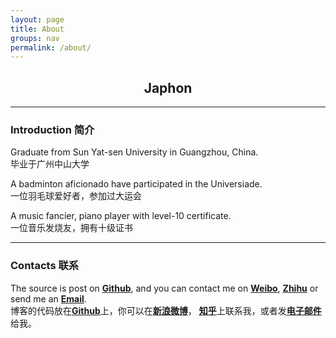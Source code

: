 ```yaml
---
layout: page
title: About
groups: nav
permalink: /about/
---
```


<div class="post_header_blank"></div>

## <center> Japhon <center>

<div class="post_header_blank"></div>

---

<div class="post_header_blank"></div>

### Introduction 简介

Graduate from Sun Yat-sen University in Guangzhou, China.<br>
<span class="about_zh">毕业于广州中山大学</span>

A badminton aficionado have participated in the Universiade.<br>
<span class="about_zh">一位羽毛球爱好者，参加过大运会</span>

A music fancier, piano player with level-10 certificate.<br>
<span class="about_zh">一位音乐发烧友，拥有十级证书</span>

<div class="post_header_blank"></div>

---

<div class="post_header_blank"></div>

### Contacts 联系

The source is post on <a href="https://github.com/Japhon">**Github**</a>, 
and you can contact me on <a href="http://weibo.com/zhuangzefan">**Weibo**</a>, 
 <a href="http://www.zhihu.com/people/zhuang-japhon">**Zhihu**</a> 
 or send me an <a href="mailto:zhuangzefan@foxmail">**Email**</a>.<br>
 <span class="about_zh">
 	博客的代码放在<a href="https://github.com/Japhon">**Github**</a>上，你可以在<a href="http://weibo.com/zhuangzefan">**新浪微博**</a>，
 	<a href="http://www.zhihu.com/people/zhuang-japhon">**知乎**</a>上联系我，或者发<a href="mailto:zhuangzefan@foxmail">**电子邮件**</a>给我。
 </span>
